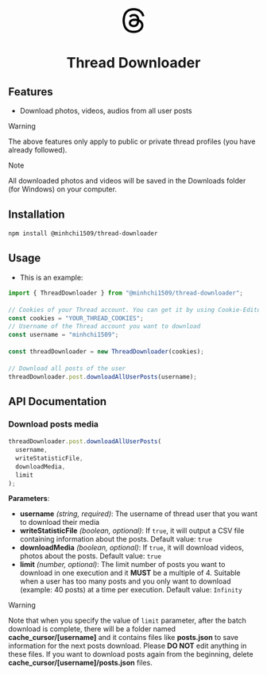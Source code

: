 <div align="center">
    <img src="https://raw.githubusercontent.com/minhchi1509/thread_downloader/main/public/thread-logo.svg" width="10%" />
    <br />
     <h1 align="center">Thread Downloader</h1>
</div>

## Features

- Download photos, videos, audios from all user posts

> [!WARNING]
> The above features only apply to public or private thread profiles (you have already followed).

> [!NOTE]
> All downloaded photos and videos will be saved in the Downloads folder (for Windows) on your computer.

## Installation

```bash
npm install @minhchi1509/thread-downloader
```

## Usage

- This is an example:

```js
import { ThreadDownloader } from "@minhchi1509/thread-downloader";

// Cookies of your Thread account. You can get it by using Cookie-Editor extension on Chrome
const cookies = "YOUR_THREAD_COOKIES";
// Username of the Thread account you want to download
const username = "minhchi1509";

const threadDownloader = new ThreadDownloader(cookies);

// Download all posts of the user
threadDownloader.post.downloadAllUserPosts(username);

```

## API Documentation

### Download posts media

```js
threadDownloader.post.downloadAllUserPosts(
  username,
  writeStatisticFile,
  downloadMedia,
  limit
);
```

**Parameters**:
- **username** _(string, required)_: The username of thread user that you want to download their media
- **writeStatisticFile** _(boolean, optional)_: If `true`, it will output a CSV file containing information about the posts. Default value: `true`
- **downloadMedia** _(boolean, optional)_: If `true`, it will download videos, photos about the posts. Default value: `true`
- **limit** _(number, optional)_: The limit number of posts you want to download in one execution and it **MUST** be a multiple of 4. Suitable when a user has too many posts and you only want to download (example: 40 posts) at a time per execution. Default value: `Infinity`

> [!WARNING]
> Note that when you specify the value of `limit` parameter, after the batch download is complete, there will be a folder named **cache_cursor/[username]** and it contains files like **posts.json** to save information for the next posts download. Please **DO NOT** edit anything in these files.
> If you want to download posts again from the beginning, delete **cache_cursor/[username]/posts.json** files.
